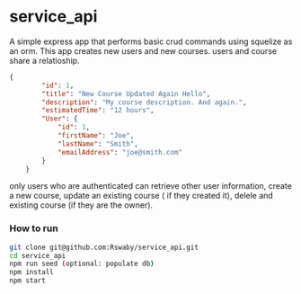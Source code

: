 # service_api
A simple express app that performs basic crud commands using squelize as an orm.
This app creates new users and new courses. users and course share a relatioship. 
```json
{
        "id": 1,
        "title": "New Course Updated Again Hello",
        "description": "My course description. And again.",
        "estimatedTime": "12 hours",
        "User": {
            "id": 1,
            "firstName": "Joe",
            "lastName": "Smith",
            "emailAddress": "joe@smith.com"
        }
    }
```
only users who are authenticated can retrieve other user information, create a new course, update an existing course ( if they created it), delele and existing course (if they are the owner).

### How to run
```sh
git clone git@github.com:Rswaby/service_api.git
cd service_api
npm run seed (optional: populate db)
npm install
npm start
```

